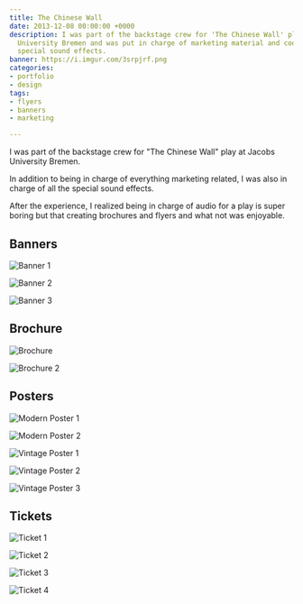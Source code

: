```yaml
---
title: The Chinese Wall
date: 2013-12-08 00:00:00 +0000
description: I was part of the backstage crew for 'The Chinese Wall' play at Jacobs
  University Bremen and was put in charge of marketing material and coordinating the
  special sound effects.
banner: https://i.imgur.com/3srpjrf.png
categories:
- portfolio
- design
tags:
- flyers
- banners
- marketing

---
```

I was part of the backstage crew for "The Chinese Wall" play at Jacobs University Bremen.

In addition to being in charge of everything marketing related, I was also in charge of all the special sound effects.

After the experience, I realized being in charge of audio for a play is super boring but that creating brochures and flyers and what not was enjoyable.

## Banners

![Banner 1](https://i.imgur.com/CgLTwTX.png)

![Banner 2](https://i.imgur.com/3srpjrf.png)

![Banner 3](https://i.imgur.com/9CNwkNM.png)

## Brochure

![Brochure](https://i.imgur.com/Rhn1F5I.jpg)

![Brochure 2](https://i.imgur.com/JQriGwX.png)

## Posters

![Modern Poster 1](https://i.imgur.com/EU7G5me.jpg)

![Modern Poster 2](https://i.imgur.com/xPtHoEh.jpg)

![Vintage Poster 1](https://i.imgur.com/3qbugMm.png)

![Vintage Poster 2](https://i.imgur.com/tKn6sRZ.png)

![Vintage Poster 3](https://i.imgur.com/YmTjmy7.png)

## Tickets

![Ticket 1](https://i.imgur.com/FeYIvYM.png)

![Ticket 2](https://i.imgur.com/neT44HU.png)

![Ticket 3](https://i.imgur.com/FdO6KQL.png)

![Ticket 4](https://i.imgur.com/GwLF4qJ.png)
